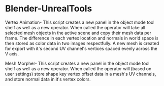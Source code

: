 # Blender-UnrealTools
Vertex Animation-
This script creates a new panel in the object mode tool shelf as well as a new operator.
When called the operator will take all selected mesh objects in the active scene and copy their mesh data per frame.
The difference in each vertex location and normals in world space is then stored as color data in two images respectfully.
A new mesh is created for export with it's second UV channel's vertices spaced evenly across the V axis.

Mesh Morpher-
This script creates a new panel in the object mode tool shelf as well as a new operator.
When called the operator will (based on user settings) store shape key vertex offset data in a mesh's UV channels, and store normal data in it's vertex colors.
